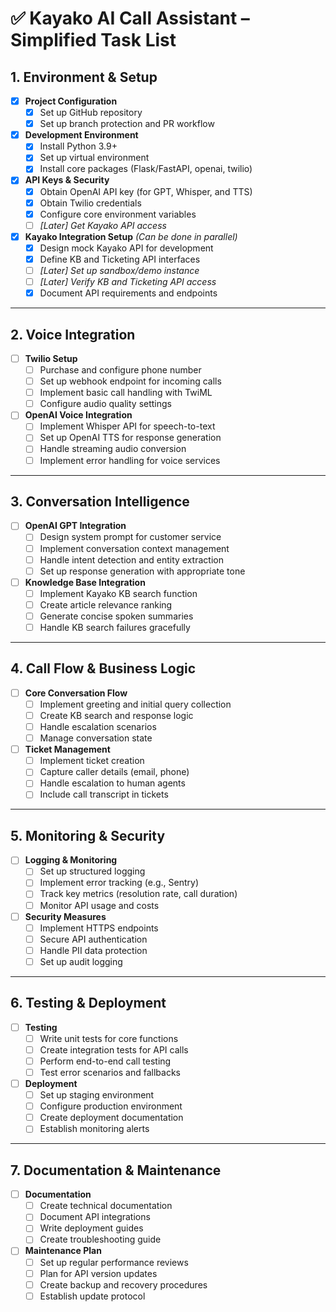# ✅ Kayako AI Call Assistant – Simplified Task List

## 1. Environment & Setup

- [x] **Project Configuration**
  - [x] Set up GitHub repository
  - [x] Set up branch protection and PR workflow

- [x] **Development Environment**
  - [x] Install Python 3.9+
  - [x] Set up virtual environment
  - [x] Install core packages (Flask/FastAPI, openai, twilio)

- [x] **API Keys & Security**
  - [x] Obtain OpenAI API key (for GPT, Whisper, and TTS)
  - [x] Obtain Twilio credentials
  - [x] Configure core environment variables
  - [ ] *[Later] Get Kayako API access*

- [x] **Kayako Integration Setup** *(Can be done in parallel)*
  - [x] Design mock Kayako API for development
  - [x] Define KB and Ticketing API interfaces
  - [ ] *[Later] Set up sandbox/demo instance*
  - [ ] *[Later] Verify KB and Ticketing API access*
  - [x] Document API requirements and endpoints

---

## 2. Voice Integration

- [ ] **Twilio Setup**
  - [ ] Purchase and configure phone number
  - [ ] Set up webhook endpoint for incoming calls
  - [ ] Implement basic call handling with TwiML
  - [ ] Configure audio quality settings

- [ ] **OpenAI Voice Integration**
  - [ ] Implement Whisper API for speech-to-text
  - [ ] Set up OpenAI TTS for response generation
  - [ ] Handle streaming audio conversion
  - [ ] Implement error handling for voice services

---

## 3. Conversation Intelligence

- [ ] **OpenAI GPT Integration**
  - [ ] Design system prompt for customer service
  - [ ] Implement conversation context management
  - [ ] Handle intent detection and entity extraction
  - [ ] Set up response generation with appropriate tone

- [ ] **Knowledge Base Integration**
  - [ ] Implement Kayako KB search function
  - [ ] Create article relevance ranking
  - [ ] Generate concise spoken summaries
  - [ ] Handle KB search failures gracefully

---

## 4. Call Flow & Business Logic

- [ ] **Core Conversation Flow**
  - [ ] Implement greeting and initial query collection
  - [ ] Create KB search and response logic
  - [ ] Handle escalation scenarios
  - [ ] Manage conversation state

- [ ] **Ticket Management**
  - [ ] Implement ticket creation
  - [ ] Capture caller details (email, phone)
  - [ ] Handle escalation to human agents
  - [ ] Include call transcript in tickets

---

## 5. Monitoring & Security

- [ ] **Logging & Monitoring**
  - [ ] Set up structured logging
  - [ ] Implement error tracking (e.g., Sentry)
  - [ ] Track key metrics (resolution rate, call duration)
  - [ ] Monitor API usage and costs

- [ ] **Security Measures**
  - [ ] Implement HTTPS endpoints
  - [ ] Secure API authentication
  - [ ] Handle PII data protection
  - [ ] Set up audit logging

---

## 6. Testing & Deployment

- [ ] **Testing**
  - [ ] Write unit tests for core functions
  - [ ] Create integration tests for API calls
  - [ ] Perform end-to-end call testing
  - [ ] Test error scenarios and fallbacks

- [ ] **Deployment**
  - [ ] Set up staging environment
  - [ ] Configure production environment
  - [ ] Create deployment documentation
  - [ ] Establish monitoring alerts

---

## 7. Documentation & Maintenance

- [ ] **Documentation**
  - [ ] Create technical documentation
  - [ ] Document API integrations
  - [ ] Write deployment guides
  - [ ] Create troubleshooting guide

- [ ] **Maintenance Plan**
  - [ ] Set up regular performance reviews
  - [ ] Plan for API version updates
  - [ ] Create backup and recovery procedures
  - [ ] Establish update protocol 